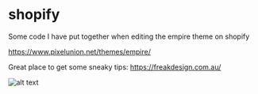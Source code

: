 # shopify
Some code I have put together when editing the empire theme on shopify

https://www.pixelunion.net/themes/empire/

Great place to get some sneaky tips: https://freakdesign.com.au/

![alt text](https://github.com/pargyrop/shopify/blob/master/ezgif-5-63f8c11816.gif)
